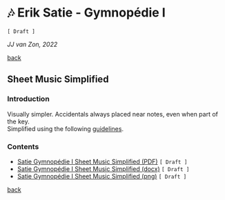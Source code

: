🎶 Erik Satie - Gymnopédie Ⅰ
============================

`[ Draft ]`

*JJ van Zon, 2022*

[back](../README.md)

Sheet Music Simplified
----------------------

### Introduction

Visually simpler. Accidentals always placed near notes, even when part of the key.  
Simplified using the following [guidelines](https://jjvanzon.github.io/Piano-Playing-Docs/methods/sheet-music-simplification.html).

### Contents

- [Satie Gymnopédie Ⅰ Sheet Music Simplified (PDF)](satie-gymnopedie-1-sheet-music-simplified.pdf) `[ Draft ]`
- [Satie Gymnopédie Ⅰ Sheet Music Simplified (docx)](satie-gymnopedie-1-sheet-music-simplified.docx) `[ Draft ]`
- [Satie Gymnopédie Ⅰ Sheet Music Simplified (png)](satie-gymnopedie-1-sheet-music-simplified.png) `[ Draft ]`

[back](../README.md)